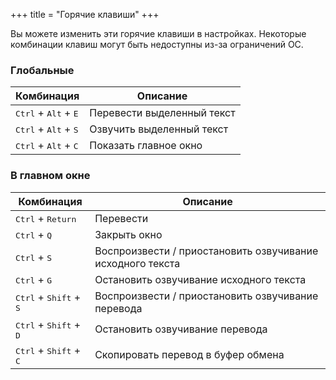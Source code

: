 +++
title = "Горячие клавиши"
+++

Вы можете изменить эти горячие клавиши в настройках. Некоторые комбинации клавиш могут быть недоступны из-за ограничений ОС.

### Глобальные

| Комбинация                                      | Описание                   |
| ----------------------------------------------- | -------------------------- |
| <kbd>Ctrl</kbd> + <kbd>Alt</kbd> + <kbd>E</kbd> | Перевести выделенный текст |
| <kbd>Ctrl</kbd> + <kbd>Alt</kbd> + <kbd>S</kbd> | Озвучить выделенный текст  |
| <kbd>Ctrl</kbd> + <kbd>Alt</kbd> + <kbd>C</kbd> | Показать главное окно      |

### В главном окне

| Комбинация                                        | Описание                                                   |
| ------------------------------------------------- | ---------------------------------------------------------- |
| <kbd>Ctrl</kbd> + <kbd>Return</kbd>               | Перевести                                                  |
| <kbd>Ctrl</kbd> + <kbd>Q</kbd>                    | Закрыть окно                                               |
| <kbd>Ctrl</kbd> + <kbd>S</kbd>                    | Воспроизвести / приостановить озвучивание исходного текста |
| <kbd>Ctrl</kbd> + <kbd>G</kbd>                    | Остановить озвучивание исходного текста                    |
| <kbd>Ctrl</kbd> + <kbd>Shift</kbd> + <kbd>S</kbd> | Воспроизвести / приостановить озвучивание перевода         |
| <kbd>Ctrl</kbd> + <kbd>Shift</kbd> + <kbd>D</kbd> | Остановить озвучивание перевода                            |
| <kbd>Ctrl</kbd> + <kbd>Shift</kbd> + <kbd>C</kbd> | Скопировать перевод в буфер обмена                         |